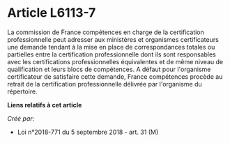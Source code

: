# Article L6113-7

La commission de France compétences en charge de la certification professionnelle peut adresser aux ministères et organismes
certificateurs une demande tendant à la mise en place de correspondances totales ou partielles entre la certification
professionnelle dont ils sont responsables avec les certifications professionnelles équivalentes et de même niveau de
qualification et leurs blocs de compétences. A défaut pour l'organisme certificateur de satisfaire cette demande, France
compétences procède au retrait de la certification professionnelle délivrée par l'organisme du répertoire.

**Liens relatifs à cet article**

_Créé par_:

  - Loi n°2018-771 du 5 septembre 2018 - art. 31 (M)
